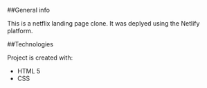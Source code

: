 ##General info

This is a netflix landing page clone. It was deplyed using the Netlify platform.

##Technologies

Project is created with:
* HTML 5
* CSS
